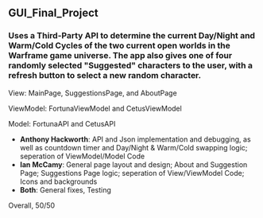 ## GUI_Final_Project

### Uses a Third-Party API to determine the current Day/Night and Warm/Cold Cycles of the two current open worlds in the Warframe game universe. The app also gives one of four randomly selected "Suggested" characters to the user, with a refresh button to select a new random character.

View: MainPage, SuggestionsPage, and AboutPage

ViewModel: FortunaViewModel and CetusViewModel

Model: FortunaAPI and CetusAPI

* __Anthony Hackworth__: API and Json implementation and debugging, as well as countdown timer and Day/Night & Warm/Cold swapping logic; seperation of ViewModel/Model Code
* __Ian McCamy__: General page layout and design; About and Suggestion Page; Suggestions Page logic; seperation of View/ViewModel Code; Icons and backgrounds
* __Both__: General fixes, Testing

Overall, 50/50
